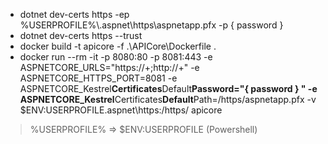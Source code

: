 - dotnet dev-certs https -ep %USERPROFILE%\\.aspnet\https\aspnetapp.pfx
  -p { password }
- dotnet dev-certs https --trust
- docker build -t apicore -f .\APICore\Dockerfile .
- docker run --rm -it -p 8080:80 -p 8081:443
  -e ASPNETCORE_URLS="https://+;http://+" -e ASPNETCORE_HTTPS_PORT=8081
  -e ASPNETCORE_Kestrel**Certificates**Default**Password="{ password } "
  -e ASPNETCORE_Kestrel**Certificates**Default**Path=/https/aspnetapp.pfx
  -v \$ENV:USERPROFILE\.aspnet\https:/https/ apicore

> %USERPROFILE% => \$ENV:USERPROFILE (Powershell)
